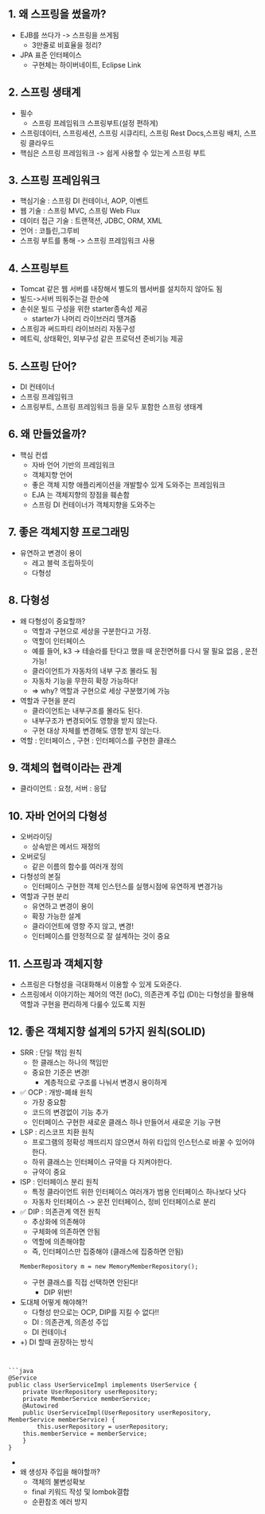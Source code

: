 ## 1. 왜 스프링을 썼을까?

- EJB를 쓰다가 -> 스프링을 쓰게됨
  - 3만줄로 비효율을 정리?
- JPA 표준 인터페이스
  - 구현체는 하이버네이트, Eclipse Link

## 2. 스프링 생태계

- 필수
  - 스프링 프레임워크 스프링부트(설정 편하게)
- 스프링데이터, 스프링세션, 스프링 시큐리티, 스프링 Rest Docs,스프링 배치, 스프링 클라우드
- 핵심은 스프링 프레임워크 -> 쉽게 사용할 수 있는게 스프링 부트

## 3. 스프링 프레임워크

- 핵심기술 : 스프링 DI 컨테이너, AOP, 이벤트
- 웹 기술 : 스프링 MVC, 스프링 Web Flux
- 데이터 접근 기술 : 트랜잭션, JDBC, ORM, XML
- 언어 : 코틀린,그루비
- 스프링 부트를 통해 -> 스프링 프레임워크 사용

## 4. 스프링부트

- Tomcat 같은 웹 서버를 내장해서 별도의 웹서버를 설치하지 않아도 됨
- 빌드->서버 띄워주는걸 한순에
- 손쉬운 빌드 구성을 위한 starter종속성 제공
  - starter가 나머리 라이브러리 땡겨줌
- 스프링과 써드파티 라이브러리 자동구성
- 메트릭, 상태확인, 외부구성 같은 프로덕션 준비기능 제공

## 5. 스프링 단어?

- DI 컨테이너
- 스프링 프레임워크
- 스프링부트, 스프링 프레임워크 등을 모두 포함한 스프링 생태계

## 6. 왜 만들었을까?

- 핵심 컨셉
  - 자바 언어 기반의 프레임워크
  - 객체지향 언어
  - 좋은 객체 지향 애플리케이션을 개발할수 있게 도와주는 프레임워크
  - EJA 는 객체지향의 장점을 훼손함
  - 스프링 DI 컨테이너가 객체지향을 도와주는

## 7. 좋은 객체지향 프로그래밍

- 유연하고 변경이 용이
  - 레고 블럭 조립하듯이
  - 다형성

## 8. 다형성

- 왜 다형성이 중요할까?
  - 역할과 구현으로 세상을 구분한다고 가정.
  - 역할이 인터페이스
  - 예를 들어, k3 -> 테슬라를 탄다고 했을 때 운전면허를 다시 딸 필요 없음 , 운전 가능!
  - 클라이언트가 자동차의 내부 구조 몰라도 됨
  - 자동차 기능을 무한히 확장 가능하다!
  - => why? 역할과 구현으로 세상 구분했기에 가능
- 역할과 구현을 분리
  - 클라이언트는 내부구조를 몰라도 된다.
  - 내부구조가 변경되어도 영향을 받지 않는다.
  - 구현 대상 자체를 변경해도 영향 받지 않는다.
- 역할 : 인터페이스 , 구현 : 인터페이스를 구현한 클래스

## 9. 객체의 협력이라는 관계

- 클라이언트 : 요청, 서버 : 응답

## 10. 자바 언어의 다형성

- 오버라이딩
  - 상속받은 메서드 재정의
- 오버로딩
  - 같은 이름의 함수를 여러개 정의
- 다형성의 본질
  - 인터페이스 구현한 객체 인스턴스를 실행시점에 유연하게 변경가능
- 역할과 구현 분리
  - 유연하고 변경이 용이
  - 확장 가능한 설계
  - 클라이언트에 영향 주지 않고, 변경!
  - 인터페이스를 안정적으로 잘 설계하는 것이 중요

## 11. 스프링과 객체지향

- 스프링은 다형성을 극대화해서 이용할 수 있게 도와준다.
- 스프링에서 이야기하는 제어의 역전 (IoC), 의존관계 주입 (DI)는 다형성을 활용해 역할과 구현을 편리하게 다룰수 있도록 지원

## 12. 좋은 객체지향 설계의 5가지 원칙(SOLID)

- SRR : 단일 책임 원칙
  - 한 클래스는 하나의 책임만
  - 중요한 기준은 변경!
    - 계층적으로 구조를 나눠서 변경시 용이하게
- ✅ OCP : 개방-폐쇄 원칙
  - 가장 중요함
  - 코드의 변경없이 기능 추가
  - 인터페이스 구현한 새로운 클래스 하나 만들어서 새로운 기능 구현
- LSP : 리스코프 치환 원칙
  - 프로그램의 정확성 깨뜨리지 않으면서 하위 타입의 인스턴스로 바꿀 수 있어야 한다.
  - 하위 클래스는 인터페이스 규약을 다 지켜야한다.
  - 규약이 중요
- ISP : 인터페이스 분리 원칙
  - 특정 클라이언트 위한 인터페이스 여러개가 범용 인터페이스 하나보다 낫다
  - 자동차 인터페이스 -> 운전 인터페이스, 정비 인터페이스로 분리
- ✅ DIP : 의존관계 역전 원칙
  - 추상화에 의존해야
  - 구체화에 의존하면 안됨
  - 역할에 의존해야함
  - 즉, 인터페이스만 집중해야 (클래스에 집중하면 안됨)
  ```
  MemberRepository m = new MemoryMemberRepository();
  ```
  - 구현 클래스를 직접 선택하면 안된다!
    - DIP 위반!
- 도대체 어떻게 해야해?!
  - 다형성 만으로는 OCP, DIP를 지킬 수 없다!!
  - DI : 의존관계, 의존성 주입
  - DI 컨테이너
- +) DI 할때 권장하는 방식
  ```

  ```

````

```java
@Service
public class UserServiceImpl implements UserService {
    private UserRepository userRepository;
    private MemberService memberService;
    @Autowired
    public UserServiceImpl(UserRepository userRepository, MemberService memberService) {
        this.userRepository = userRepository;
	this.memberService = memberService;
    }
}
````

-
- 왜 생성자 주입을 해야할까?
  - 객체의 불변성확보
  - final 키워드 작성 및 lombok결합
  - 순환참조 에러 방지
